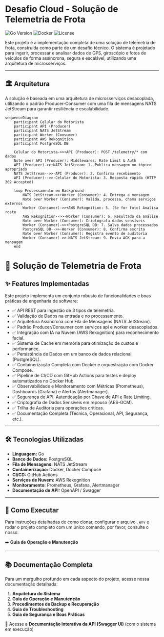 # Desafio Cloud - Solução de Telemetria de Frota

![Go Version](https://img.shields.io/badge/Go-1.24-blue.svg)
![Docker](https://img.shields.io/badge/Docker-24.0-blue.svg)
![License](https://img.shields.io/badge/License-Apache%202.0-blue.svg)

Este projeto é a implementação completa de uma solução de telemetria de frota, construída como parte de um desafio técnico. O sistema é projetado para ingerir, processar e analisar dados de GPS, giroscópio e fotos de veículos de forma assíncrona, segura e escalável, utilizando uma arquitetura de microsserviços.

---

## 🏛️ Arquitetura

A solução é baseada em uma arquitetura de microsserviços desacoplada, utilizando o padrão Producer-Consumer com uma fila de mensagens NATS JetStream para garantir resiliência e escalabilidade.

```mermaid
sequenceDiagram
    participant Celular do Motorista
    participant API (Producer)
    participant NATS JetStream
    participant Worker (Consumer)
    participant AWS Rekognition
    participant PostgreSQL DB

    Celular do Motorista->>+API (Producer): POST /telemetry/* com dados
    Note over API (Producer): Middlewares: Rate Limit & Auth
    API (Producer)->>+NATS JetStream: 1. Publica mensagem no tópico apropriado
    NATS JetStream-->>-API (Producer): 2. Confirma recebimento
    API (Producer)-->>-Celular do Motorista: 3. Resposta rápida (HTTP 202 Accepted)

    loop Processamento em Background
        NATS JetStream->>+Worker (Consumer): 4. Entrega a mensagem
        Note over Worker (Consumer): Valida, processa, chama serviços externos
        Worker (Consumer)->>+AWS Rekognition: 5. (Se for foto) Analisa rosto
        AWS Rekognition-->>-Worker (Consumer): 6. Resultado da análise
        Note over Worker (Consumer): Criptografa dados sensíveis
        Worker (Consumer)->>+PostgreSQL DB: 7. Salva dados processados
        PostgreSQL DB-->>-Worker (Consumer): 8. Confirma escrita
        Note over Worker (Consumer): Registra evento de auditoria
        Worker (Consumer)->>-NATS JetStream: 9. Envia ACK para a mensagem
    end
```
# 🚚 Solução de Telemetria de Frota

## ✨ Features Implementadas

Este projeto implementa um conjunto robusto de funcionalidades e boas práticas de engenharia de software:

- ✅ API REST para ingestão de 3 tipos de telemetria.
- ✅ Validação de Dados na entrada e no processamento.
- ✅ Arquitetura Assíncrona com Fila de Mensagens (NATS JetStream).
- ✅ Padrão Producer/Consumer com serviços api e worker desacoplados.
- ✅ Integração com IA na Nuvem (AWS Rekognition) para reconhecimento facial.
- ✅ Sistema de Cache em memória para otimização de custos e performance.
- ✅ Persistência de Dados em um banco de dados relacional (PostgreSQL).
- ✅ Containerização Completa com Docker e orquestração com Docker Compose.
- ✅ Pipeline de CI/CD com GitHub Actions para testes e deploy automatizados no Docker Hub.
- ✅ Observabilidade e Monitoramento com Métricas (Prometheus), Dashboards (Grafana) e Alertas (Alertmanager).
- ✅ Segurança de API: Autenticação por Chave de API e Rate Limiting.
- ✅ Criptografia de Dados Sensíveis em repouso (AES-GCM).
- ✅ Trilha de Auditoria para operações críticas.
- ✅ Documentação Completa (Técnica, Operacional, API, Segurança, etc.).

---

## 🛠️ Tecnologias Utilizadas

- **Linguagem:** Go  
- **Banco de Dados:** PostgreSQL  
- **Fila de Mensagens:** NATS JetStream  
- **Containerização:** Docker, Docker Compose  
- **CI/CD:** GitHub Actions  
- **Serviços de Nuvem:** AWS Rekognition  
- **Monitoramento:** Prometheus, Grafana, Alertmanager  
- **Documentação de API:** OpenAPI / Swagger  

---

## 🚀 Como Executar

Para instruções detalhadas de como clonar, configurar o arquivo `.env` e rodar o projeto completo com um único comando, por favor, consulte o nosso:

➡️ **Guia de Operação e Manutenção**

---

## 📚 Documentação Completa

Para um mergulho profundo em cada aspecto do projeto, acesse nossa documentação detalhada:

1. **Arquitetura do Sistema**  
2. **Guia de Operação e Manutenção**  
3. **Procedimentos de Backup e Recuperação**  
4. **Guia de Troubleshooting**  
5. **Guia de Segurança e Boas Práticas**  

📎 Acesse a **Documentação Interativa da API (Swagger UI)** (com o sistema em execução)


